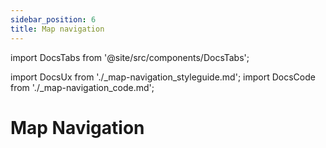 ```yaml
---
sidebar_position: 6
title: Map navigation
---
```


import DocsTabs from '@site/src/components/DocsTabs';

import DocsUx from './\_map-navigation_styleguide.md';
import DocsCode from './\_map-navigation_code.md';

# Map Navigation

<DocsTabs styleguide={DocsUx} code={DocsCode} />
